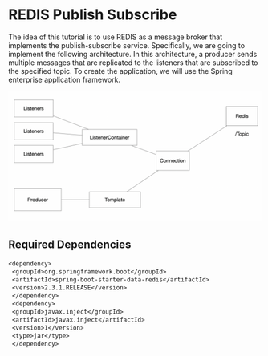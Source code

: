 # REDIS Publish Subscribe

The idea of this tutorial is to use REDIS as a message broker that implements the publish-subscribe service. Specifically, we are going to implement the following architecture.
In this architecture, a producer sends multiple messages that are replicated to the 
listeners that are subscribed to the specified topic. To create the application, we will use the Spring enterprise application framework.

![img.png](assets/classD1.png)

## Required Dependencies

```
<dependency>
 <groupId>org.springframework.boot</groupId>
 <artifactId>spring-boot-starter-data-redis</artifactId>
 <version>2.3.1.RELEASE</version>
 </dependency>
 <dependency>
 <groupId>javax.inject</groupId>
 <artifactId>javax.inject</artifactId>
 <version>1</version>
 <type>jar</type>
 </dependency>
```

